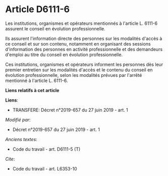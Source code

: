 # Article D6111-6

Les institutions, organismes et opérateurs mentionnés à l'article L. 6111-6 assurent le conseil en évolution
professionnelle. 

Ils assurent l'information directe des personnes sur les modalités d'accès à ce conseil et sur son contenu, notamment en
organisant des sessions d'information des personnes en activité professionnelle et des demandeurs d'emploi au titre du
conseil en évolution professionnelle. 

Ces institutions, organismes et opérateurs informent les personnes dès leur premier entretien sur les modalités d'accès et le
contenu du conseil en évolution professionnelle, selon les modalités prévues par l'arrêté mentionné à l'article L. 6111-6.

**Liens relatifs à cet article**

**Liens**:

  - TRANSFERE: Décret n°2019-657 du 27 juin 2019 - art. 1

_Modifié par_:

  - Décret n°2019-657 du 27 juin 2019 - art. 1

_Anciens textes_:

  - Code du travail - art. D6111-5 (T)

_Cite_:

  - Code du travail - art. L6353-10
